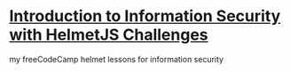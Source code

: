 # [Introduction to Information Security with HelmetJS Challenges](https://www.freecodecamp.org/learn/information-security/information-security-with-helmetjs/)

my freeCodeCamp helmet lessons for information security
